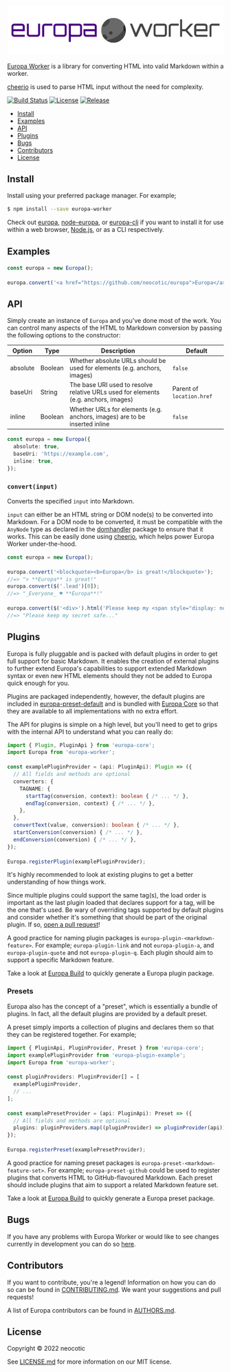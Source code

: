 ![Europa Worker](https://raw.githubusercontent.com/neocotic/europa-branding/main/assets/banner/europa-worker/europa-worker-banner-880x200.png)

[Europa Worker](https://github.com/neocotic/europa/tree/main/packages/europa-worker) is a library for converting HTML
into valid Markdown within a worker.

[cheerio](https://cheerio.js.org) is used to parse HTML input without the need for complexity.

[![Build Status](https://img.shields.io/github/workflow/status/neocotic/europa/CI/main?style=flat-square)](https://github.com/neocotic/europa/actions/workflows/ci.yml)
[![License](https://img.shields.io/npm/l/europa-worker.svg?style=flat-square)](https://github.com/neocotic/europa/raw/main/packages/europa-worker/LICENSE.md)
[![Release](https://img.shields.io/npm/v/europa-worker.svg?style=flat-square)](https://npmjs.com/package/europa-worker)

* [Install](#install)
* [Examples](#examples)
* [API](#api)
* [Plugins](#plugins)
* [Bugs](#bugs)
* [Contributors](#contributors)
* [License](#license)

## Install

Install using your preferred package manager. For example;

``` bash
$ npm install --save europa-worker
```

Check out [europa](https://github.com/neocotic/europa/tree/main/packages/europa),
[node-europa](https://github.com/neocotic/europa/tree/main/packages/node-europa), or
[europa-cli](https://github.com/neocotic/europa/tree/main/packages/europa-cli) if you want to install it for use within
a web browser, [Node.js](https://nodejs.org), or as a CLI respectively.

## Examples

``` typescript
const europa = new Europa();

europa.convert('<a href="https://github.com/neocotic/europa">Europa</a>');
```

## API

Simply create an instance of `Europa` and you've done most of the work. You can control many aspects of the HTML to
Markdown conversion by passing the following options to the constructor:

| Option   | Type    | Description                                                                         | Default                   |
|----------|---------|-------------------------------------------------------------------------------------|---------------------------|
| absolute | Boolean | Whether absolute URLs should be used for elements (e.g. anchors, images)            | `false`                   |
| baseUri  | String  | The base URI used to resolve relative URLs used for elements (e.g. anchors, images) | Parent of `location.href` |
| inline   | Boolean | Whether URLs for elements (e.g. anchors, images) are to be inserted inline          | `false`                   |

``` typescript
const europa = new Europa({
  absolute: true,
  baseUri: 'https://example.com',
  inline: true,
});
```

### `convert(input)`

Converts the specified `input` into Markdown.

`input` can either be an HTML string or DOM node(s) to be converted into Markdown. For a DOM node to be converted, it
must be compatible with the `AnyNode` type as declared in the [domhandler](https://www.npmjs.com/package/domhandler)
package to ensure that it works. This can be easily done using [cheerio](https://cheerio.js.org), which helps power
Europa Worker under-the-hood.

``` typescript
const europa = new Europa();

europa.convert('<blockquote><b>Europa</b> is great!</blockquote>');
//=> "> **Europa** is great!"
europa.convert($('.lead')[0]);
//=> "_Everyone_ ♥ **Europa**!"

europa.convert($('<div>').html('Please keep my <span style="display: none">treasure</span> secret safe...')[0]);
//=> "Please keep my secret safe..."
```

## Plugins

Europa is fully pluggable and is packed with default plugins in order to get full support for basic Markdown. It
enables the creation of external plugins to further extend Europa's capabilities to support extended Markdown syntax or
even new HTML elements should they not be added to Europa quick enough for you.

Plugins are packaged independently, however, the default plugins are included in
[europa-preset-default](https://github.com/neocotic/europa/tree/main/packages/europa-preset-default) and is bundled with
[Europa Core](https://github.com/neocotic/europa/tree/main/packages/europa-core) so that they are available to all
implementations with no extra effort.

The API for plugins is simple on a high level, but you'll need to get to grips with the internal API to understand what
you can really do:

``` typescript
import { Plugin, PluginApi } from 'europa-core';
import Europa from 'europa-worker';

const examplePluginProvider = (api: PluginApi): Plugin => ({
  // All fields and methods are optional
  converters: {
    TAGNAME: {
      startTag(conversion, context): boolean { /* ... */ },
      endTag(conversion, context) { /* ... */ },
    },
  },
  convertText(value, conversion): boolean { /* ... */ },
  startConversion(conversion) { /* ... */ },
  endConversion(conversion) { /* ... */ },
});

Europa.registerPlugin(examplePluginProvider);
```

It's highly recommended to look at existing plugins to get a better understanding of how things work.

Since multiple plugins could support the same tag(s), the load order is important as the last plugin loaded that
declares support for a tag, will be the one that's used. Be wary of overriding tags supported by default plugins and
consider whether it's something that should be part of the original plugin. If so, [open a pull request](#contributors)!

A good practice for naming plugin packages is `europa-plugin-<markdown-feature>`. For example; `europa-plugin-link` and
not `europa-plugin-a`, and `europa-plugin-quote` and not `europa-plugin-q`. Each plugin should aim to support a specific
Markdown feature.

Take a look at [Europa Build](https://github.com/neocotic/europa/tree/main/packages/europa-build) to quickly generate a
Europa plugin package.

### Presets

Europa also has the concept of a "preset", which is essentially a bundle of plugins. In fact, all the default plugins
are provided by a default preset.

A preset simply imports a collection of plugins and declares them so that they can be registered together. For example;

``` typescript
import { PluginApi, PluginProvider, Preset } from 'europa-core';
import examplePluginProvider from 'europa-plugin-example';
import Europa from 'europa-worker';

const pluginProviders: PluginProvider[] = [
  examplePluginProvider,
  // ...
];

const examplePresetProvider = (api: PluginApi): Preset => ({
  // All fields and methods are optional
  plugins: pluginProviders.map((pluginProvider) => pluginProvider(api)),
});

Europa.registerPreset(examplePresetProvider);
```

A good practice for naming preset packages is `europa-preset-<markdown-feature-set>`. For example;
`europa-preset-github` could be used to register plugins that converts HTML to GitHub-flavoured Markdown. Each preset
should include plugins that aim to support a related Markdown feature set.

Take a look at [Europa Build](https://github.com/neocotic/europa/tree/main/packages/europa-build) to quickly generate a
Europa preset package.

## Bugs

If you have any problems with Europa Worker or would like to see changes currently in development you can do so
[here](https://github.com/neocotic/europa/issues).

## Contributors

If you want to contribute, you're a legend! Information on how you can do so can be found in
[CONTRIBUTING.md](https://github.com/neocotic/europa/blob/main/CONTRIBUTING.md). We want your suggestions and pull
requests!

A list of Europa contributors can be found in [AUTHORS.md](https://github.com/neocotic/europa/blob/main/AUTHORS.md).

## License

Copyright © 2022 neocotic

See [LICENSE.md](https://github.com/neocotic/europa/raw/main/packages/europa-worker/LICENSE.md) for more information on
our MIT license.

